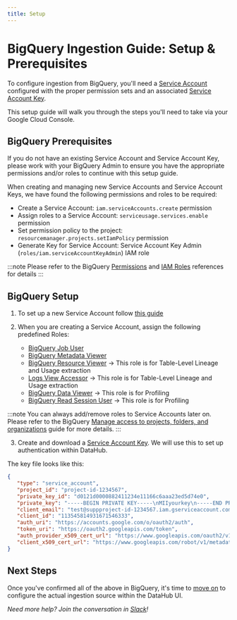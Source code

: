 ```yaml
---
title: Setup
---
```

# BigQuery Ingestion Guide: Setup & Prerequisites

To configure ingestion from BigQuery, you'll need a [Service Account](https://cloud.google.com/iam/docs/creating-managing-service-accounts) configured with the proper permission sets and an associated [Service Account Key](https://cloud.google.com/iam/docs/creating-managing-service-account-keys).

This setup guide will walk you through the steps you'll need to take via your Google Cloud Console.

## BigQuery Prerequisites

If you do not have an existing Service Account and Service Account Key, please work with your BigQuery Admin to ensure you have the appropriate permissions and/or roles to continue with this setup guide.

When creating and managing new Service Accounts and Service Account Keys, we have found the following permissions and roles to be required:

* Create a Service Account: `iam.serviceAccounts.create` permission
* Assign roles to a Service Account: `serviceusage.services.enable` permission
* Set permission policy to the project: `resourcemanager.projects.setIamPolicy` permission
* Generate Key for Service Account: Service Account Key Admin (`roles/iam.serviceAccountKeyAdmin`) IAM role

:::note
Please refer to the BigQuery [Permissions](https://cloud.google.com/iam/docs/permissions-reference) and [IAM Roles](https://cloud.google.com/iam/docs/understanding-roles) references for details
:::

## BigQuery Setup

1. To set up a new Service Account follow [this guide](https://cloud.google.com/iam/docs/creating-managing-service-accounts)

2. When you are creating a Service Account, assign the following predefined Roles:
   * [BigQuery Job User](https://cloud.google.com/bigquery/docs/access-control#bigquery.jobUser)
   * [BigQuery Metadata Viewer](https://cloud.google.com/bigquery/docs/access-control#bigquery.metadataViewer)
   * [BigQuery Resource Viewer](https://cloud.google.com/bigquery/docs/access-control#bigquery.resourceViewer) -> This role is for Table-Level Lineage and Usage extraction
   * [Logs View Accessor](https://cloud.google.com/bigquery/docs/access-control#bigquery.dataViewer) -> This role is for Table-Level Lineage and Usage extraction
   * [BigQuery Data Viewer](https://cloud.google.com/bigquery/docs/access-control#bigquery.dataViewer) -> This role is for Profiling
   * [BigQuery Read Session User](https://cloud.google.com/bigquery/docs/access-control#bigquery.readSessionUser) -> This role is for Profiling

:::note
You can always add/remove roles to Service Accounts later on. Please refer to the BigQuery [Manage access to projects, folders, and organizations](https://cloud.google.com/iam/docs/granting-changing-revoking-access) guide for more details.
:::

3. Create and download a [Service Account Key](https://cloud.google.com/iam/docs/creating-managing-service-account-keys). We will use this to set up authentication within DataHub.

The key file looks like this:
```json
{
   "type": "service_account",
   "project_id": "project-id-1234567",
   "private_key_id": "d0121d0000882411234e11166c6aaa23ed5d74e0",
   "private_key": "-----BEGIN PRIVATE KEY-----\nMIIyourkey\n-----END PRIVATE KEY-----",
   "client_email": "test@suppproject-id-1234567.iam.gserviceaccount.com",
   "client_id": "113545814931671546333",
   "auth_uri": "https://accounts.google.com/o/oauth2/auth",
   "token_uri": "https://oauth2.googleapis.com/token",
   "auth_provider_x509_cert_url": "https://www.googleapis.com/oauth2/v1/certs",
   "client_x509_cert_url": "https://www.googleapis.com/robot/v1/metadata/x509/test%suppproject-id-1234567.iam.gserviceaccount.com"
}
```

## Next Steps

Once you've confirmed all of the above in BigQuery, it's time to [move on](configuration.md) to configure the actual ingestion source within the DataHub UI.

*Need more help? Join the conversation in [Slack](http://slack.datahubproject.io)!*
